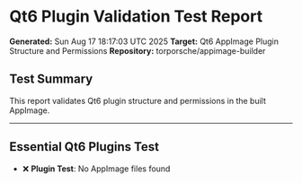 # Qt6 Plugin Validation Test Report

**Generated:** Sun Aug 17 18:17:03 UTC 2025
**Target:** Qt6 AppImage Plugin Structure and Permissions
**Repository:** torporsche/appimage-builder

## Test Summary

This report validates Qt6 plugin structure and permissions in the built AppImage.

---

## Essential Qt6 Plugins Test

- ❌ **Plugin Test**: No AppImage files found
